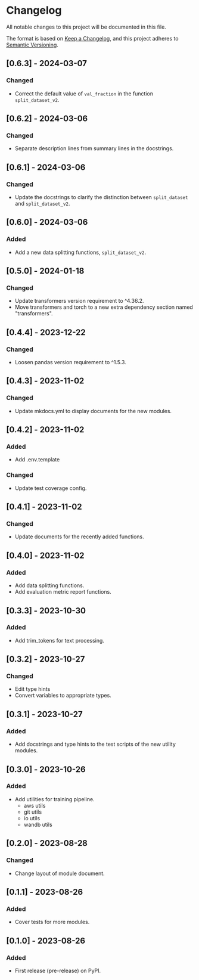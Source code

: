 # Changelog

All notable changes to this project will be documented in this file.

The format is based on [Keep a Changelog](https://keepachangelog.com/en/1.0.0/),
and this project adheres to [Semantic Versioning](https://semver.org/spec/v2.0.0.html).

## [0.6.3] - 2024-03-07

### Changed
- Correct the default value of `val_fraction` in the function `split_dataset_v2`.

## [0.6.2] - 2024-03-06

### Changed
- Separate description lines from summary lines in the docstrings.

## [0.6.1] - 2024-03-06

### Changed
- Update the docstrings to clarify the distinction between `split_dataset` and `split_dataset_v2`.

## [0.6.0] - 2024-03-06

### Added
- Add a new data splitting functions, `split_dataset_v2`.

## [0.5.0] - 2024-01-18

### Changed

- Update transformers version requirement to ^4.36.2.
- Move transformers and torch to a new extra dependency section named "transformers".

## [0.4.4] - 2023-12-22

### Changed

- Loosen pandas version requirement to ^1.5.3.

## [0.4.3] - 2023-11-02

### Changed

- Update mkdocs.yml to display documents for the new modules.

## [0.4.2] - 2023-11-02

### Added

- Add .env.template

### Changed

- Update test coverage config.

## [0.4.1] - 2023-11-02

### Changed

- Update documents for the recently added functions.

## [0.4.0] - 2023-11-02

### Added

- Add data splitting functions.
- Add evaluation metric report functions.

## [0.3.3] - 2023-10-30

### Added

- Add trim_tokens for text processing.

## [0.3.2] - 2023-10-27

### Changed

- Edit type hints
- Convert variables to appropriate types.

## [0.3.1] - 2023-10-27

### Added

- Add docstrings and type hints to the test scripts of the new utility modules.

## [0.3.0] - 2023-10-26

### Added

- Add utilities for training pipeline.
  - aws utils
  - git utils
  - io utils
  - wandb utils

## [0.2.0] - 2023-08-28

### Changed

- Change layout of module document.

## [0.1.1] - 2023-08-26

### Added

- Cover tests for more modules.

## [0.1.0] - 2023-08-26

### Added

- First release (pre-release) on PyPI.
